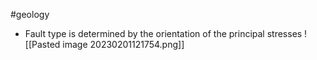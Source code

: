 #geology
- Fault type is determined by the orientation of the principal stresses
![[Pasted image 20230201121754.png]]
